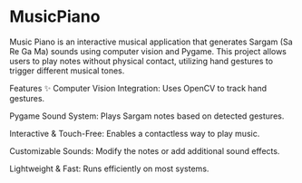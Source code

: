 # MusicPiano
Music Piano is an interactive musical application that generates Sargam (Sa Re Ga Ma) sounds using computer vision and Pygame. This project allows users to play notes without physical contact, utilizing hand gestures to trigger different musical tones.

Features ✨
Computer Vision Integration: Uses OpenCV to track hand gestures.

Pygame Sound System: Plays Sargam notes based on detected gestures.

Interactive & Touch-Free: Enables a contactless way to play music.

Customizable Sounds: Modify the notes or add additional sound effects.

Lightweight & Fast: Runs efficiently on most systems.

